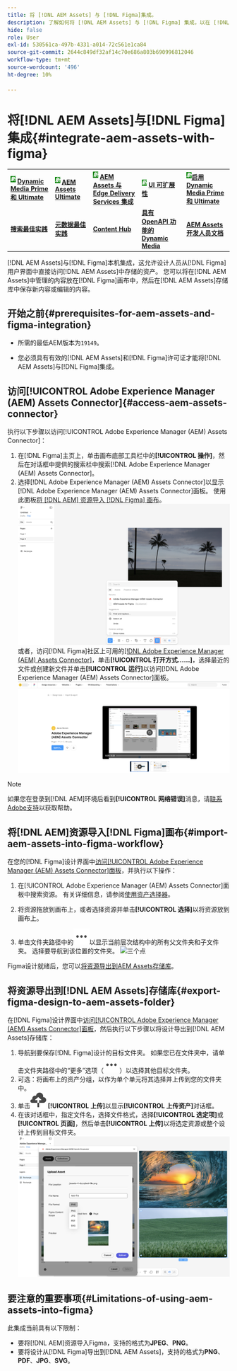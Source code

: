 ```yaml
---
title: 将 [!DNL AEM Assets] 与 [!DNL Figma]集成。
description: 了解如何将 [!DNL AEM Assets] 与 [!DNL Figma] 集成，以在 [!DNL Figma] 设计工作流程中访问和使用您组织的资产。
hide: false
role: User
exl-id: 530561ca-497b-4331-a014-72c561e1ca84
source-git-commit: 2644c849df32af14c70e686a803b690996812046
workflow-type: tm+mt
source-wordcount: '496'
ht-degree: 10%

---
```


# 将[!DNL AEM Assets]与[!DNL Figma]集成{#integrate-aem-assets-with-figma}

<table>
    <tr>
        <td>
            <sup style= "background-color:#008000; color:#FFFFFF; font-weight:bold"><i>新</i></sup> <a href="/help/assets/dynamic-media/dm-prime-ultimate.md"><b>Dynamic Media Prime 和 Ultimate</b></a>
        </td>
        <td>
            <sup style= "background-color:#008000; color:#FFFFFF; font-weight:bold"><i>新</i></sup> <a href="/help/assets/assets-ultimate-overview.md"><b>AEM Assets Ultimate</b></a>
        </td>
        <td>
            <sup style= "background-color:#008000; color:#FFFFFF; font-weight:bold"><i>新</i></sup> <a href="/help/assets/integrate-aem-assets-edge-delivery-services.md"><b>AEM Assets 与 Edge Delivery Services 集成</b></a>
        </td>
        <td>
            <sup style= "background-color:#008000; color:#FFFFFF; font-weight:bold"><i>新</i></sup> <a href="/help/assets/aem-assets-view-ui-extensibility.md"><b>UI 可扩展性</b></a>
        </td>
          <td>
            <sup style= "background-color:#008000; color:#FFFFFF; font-weight:bold"><i>新</i></sup><a href="/help/assets/dynamic-media/enable-dynamic-media-prime-and-ultimate.md"><b>启用 Dynamic Media Prime 和 Ultimate</b></a>
        </td>
    </tr>
    <tr>
        <td>
            <a href="/help/assets/search-best-practices.md"><b>搜索最佳实践</b></a>
        </td>
        <td>
            <a href="/help/assets/metadata-best-practices.md"><b>元数据最佳实践</b></a>
        </td>
        <td>
            <a href="/help/assets/product-overview.md"><b>Content Hub</b></a>
        </td>
        <td>
            <a href="/help/assets/dynamic-media-open-apis-overview.md"><b>具有 OpenAPI 功能的 Dynamic Media</b></a>
        </td>
        <td>
            <a href="https://developer.adobe.com/experience-cloud/experience-manager-apis/"><b>AEM Assets 开发人员文档</b></a>
        </td>
    </tr>
</table>

[!DNL AEM Assets]与[!DNL Figma]本机集成，这允许设计人员从[!DNL Figma]用户界面中直接访问[!DNL AEM Assets]中存储的资产。 您可以将在[!DNL AEM Assets]中管理的内容放在[!DNL Figma]画布中，然后在[!DNL AEM Assets]存储库中保存新内容或编辑的内容。

## 开始之前{#prerequisites-for-aem-assets-and-figma-integration}

* 所需的最低AEM版本为`19149`。

* 您必须具有有效的[!DNL AEM Assets]和[!DNL Figma]许可证才能将[!DNL AEM Assets]与[!DNL Figma]集成。

## 访问[!UICONTROL Adobe Experience Manager (AEM) Assets Connector]{#access-aem-assets-connector}

执行以下步骤以访问[!UICONTROL Adobe Experience Manager (AEM) Assets Connector]：

1. 在[!DNL Figma]主页上，单击画布底部工具栏中的&#x200B;**[!UICONTROL 操作]**，然后在对话框中提供的搜索栏中搜索[!DNL Adobe Experience Manager (AEM) Assets Connector]。
1. 选择[!DNL Adobe Experience Manager (AEM) Assets Connector]以显示[!DNL Adobe Experience Manager (AEM) Assets Connector]面板。 使用此面板[将 [!DNL AEM] 资源导入 [!DNL Figma] 画布](#import-aem-assets-into-figma-workflow)。
   ![操作](/help/assets/assets/actions-on-figma.png)
或者，访问[!DNL Figma]社区上可用的[[!DNL Adobe Experience Manager (AEM) Assets Connector]](https://www.figma.com/community/plugin/1512561378275712210/adobe-experience-manager-aem-assets-connector)，单击&#x200B;**[!UICONTROL 打开方式……]**，选择最近的文件或创建新文件并单击&#x200B;**[!UICONTROL 运行]**&#x200B;以访问[!DNL Adobe Experience Manager (AEM) Assets Connector]面板。
   ![plugin-page-on-figma-community](/help/assets/assets/plugin-page-on-figma-community.png)

>[!NOTE]
>
> 如果您在登录到[!DNL AEM]环境后看到&#x200B;**[!UICONTROL 网络错误]**&#x200B;消息，请[联系Adobe支持](https://helpx.adobe.com/contact.html)以获取帮助。

## 将[!DNL AEM]资源导入[!DNL Figma]画布{#import-aem-assets-into-figma-workflow}

在您的[!DNL Figma]设计界面中[访问[!UICONTROL Adobe Experience Manager (AEM) Assets Connector]面板](#access-aem-assets-connector)，并执行以下操作：

1. 在[!UICONTROL Adobe Experience Manager (AEM) Assets Connector]面板中搜索资源。 有关详细信息，请参阅[使用资产选择器](https://experienceleague.adobe.com/en/docs/experience-manager-cloud-service/content/assets/manage/asset-selector/overview-asset-selector#using-asset-selector)。

1. 将资源拖放到画布上，或者选择资源并单击&#x200B;**[!UICONTROL 选择]**&#x200B;以将资源放到画布上。

1. 单击文件夹路径中的![三个点](/help/assets/assets/three-dots.svg)以显示当前层次结构中的所有父文件夹和子文件夹。 选择要导航到该位置的文件夹。
   ![三个点](/help/assets/assets/assets-folder-structure.png)

Figma设计就绪后，您可以[将资源导出到AEM Assets存储库](#export-figma-design-to-aem-assets-folder)。

## 将资源导出到[!DNL AEM Assets]存储库{#export-figma-design-to-aem-assets-folder}

在[!DNL Figma]设计界面中[访问[!UICONTROL Adobe Experience Manager (AEM) Assets Connector]面板](#access-aem-assets-connector)，然后执行以下步骤以将设计导出到[!DNL AEM Assets]存储库：

1. 导航到要保存[!DNL Figma]设计的目标文件夹。 如果您已在文件夹中，请单击文件夹路径中的“更多”选项（![三个圆点](/help/assets/assets/three-dots.svg)）以选择其他目标文件夹。
1. 可选：将画布上的资产分组，以作为单个单元将其选择并上传到您的文件夹中。
1. 单击![文件上传](/help/assets/assets/upload-icon.svg) **[!UICONTROL 上传]**&#x200B;以显示&#x200B;**[!UICONTROL 上传资产]**&#x200B;对话框。
1. 在该对话框中，指定文件名，选择文件格式，选择&#x200B;**[!UICONTROL 选定项]**&#x200B;或&#x200B;**[!UICONTROL 页面]**，然后单击&#x200B;**[!UICONTROL 上传]**&#x200B;以将选定资源或整个设计上传到目标文件夹。
   ![上载图形设计](/help/assets/assets/upload-figma-design.png)

## 要注意的重要事项{#Limitations-of-using-aem-assets-into-figma}

此集成当前具有以下限制：

* 要将[!DNL AEM]资源导入Figma，支持的格式为&#x200B;**JPEG**、**PNG**。
* 要将设计从[!DNL Figma]导出到[!DNL AEM Assets]，支持的格式为&#x200B;**PNG**、**PDF**、**JPG**、**SVG**。

